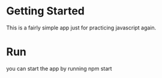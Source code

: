 # Getting Started
This is a fairly simple app just for practicing javascript again.

# Run
you can start the app by running npm start